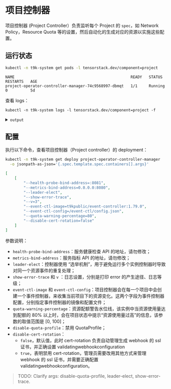 # 项目控制器

项目控制器 (Project Controller）负责监听每个 Project 的 `spec`，如 Network Policy，Resource Quota 等的设置，然后自动化的生成对应的资源以实施这些配置。

## 运行状态

```bash
kubectl -n t9k-system get pods -l tensorstack.dev/component=project
```

```
NAME                                                   READY   STATUS    RESTARTS   AGE
project-operator-controller-manager-74c9568997-dbmqt   1/1     Running   0          5d
```

查看 logs：

```
kubectl -n t9k-system logs -l tensorstack.dev/component=project -f
```

<details><summary><code class="hljs">output</code></summary>

```
I1 05/09 17:32:56 project_controller.go:93 project-operator/project-controller [reconcile project] name=hfc
I1 05/09 17:32:56 controller.go:270 project-operator/controller [Successfully Reconciled] controller=project name=hfc namespace=hfc reconcilerGroup=tensorstack.dev reconcilerKind=Project
I1 05/09 17:32:56 project_controller.go:93 project-operator/project-controller [reconcile project] name=skj-test
I1 05/09 17:32:56 controller.go:270 project-operator/controller [Successfully Reconciled] controller=project name=skj-test namespace=skj-test reconcilerGroup=tensorstack.dev reconcilerKind=Project...
```

</details>

## 配置

执行以下命令，查看项目控制器（Project controller）的 deployment：

```bash
kubectl -n t9k-system get deploy project-operator-controller-manager   \
  -o jsonpath-as-json='{.spec.template.spec.containers[].args}'
```

```json
[
    [
        "--health-probe-bind-address=:8081",
        "--metrics-bind-address=0.0.0.0:8080",
        "--leader-elect",
        "--show-error-trace",
        "--v=3",
        "--event-ctl-image=t9kpublic/event-controller:1.79.0",
        "--event-ctl-config=/event-ctl/config.json",
        "--quota-warning-percentage=80",
        "--disable-cert-rotation=false"
    ]
]
```

参数说明：

* `health-probe-bind-address`：服务健康检查 API 的地址，请勿修改；
* `metrics-bind-address`：服务指标 API 的地址，请勿修改；
* `leader-elect`：控制器使用 “选举机制”，用于避免运行多个实例控制器时导致对同一个资源事件的重复处理；
* `show-error-trace` 和 `v` ：日志设置，分别是打印 error 的产生途径、日志等级；
* `event-ctl-image` 和 `event-ctl-config`：项目控制器会在每一个项目中会创建一个事件控制器，来收集当前项目下的资源变化。这两个字段为事件控制器配置，分别指定事件控制器的镜像和配置文件；
* `quota-warning-percentage`：资源配额警告水位线，该实例中当资源使用量达到配额的 80% 以上时，会在项目状态中提示“资源使用量过高”的信息，该参数的取值范围是 [0, 100]；
* `disable-quota-profile`：禁用 QuotaProfile；
* `disable-cert-rotation`：
    * `false`，默认值，此时 cert-rotation 负责自动管理生成 webhook 的 ssl 证书，并正确设置 validatingwebhookconfiguration
    * `true`，表明禁用 cert-rotation，管理员需要改用其他方式来管理 webhook 的 ssl 证书，并需要正确配置 validatingwebhookconfiguration。


> TODO: Clarify args: disable-quota-profile, leader-elect, show-error-trace.

